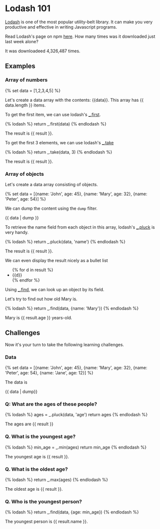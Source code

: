 # Lodash 101

[Lodash](https://lodash.com/docs) is one of the most popular utility-belt library.
It can make you very productive and effective in writing Javascript programs.

Read Lodash's page on npm [here](https://www.npmjs.com/package/lodash). How many times
was it downloaded just last week alone?

It was downloadeed 4,326,487 times.

## Examples

### Array of numbers

{% set data = [1,2,3,4,5] %}

Let's create a data array with the contents: {{data}}. This array has {{ data.length }} items.

To get the first item, we can use lodash's [_.first](https://lodash.com/docs#first).

{% lodash %}
return _.first(data)
{% endlodash %}

The result is {{ result }}.

To get the first 3 elements, we can use lodash's [_.take](https://lodash.com/docs#take)

{% lodash %}
return _.take(data, 3)
{% endlodash %}

The result is {{ result }}.

### Array of objects

Let's create a data array consisting of objects.

{% set data = [{name: 'John', age: 45}, {name: 'Mary', age: 32}, {name: 'Peter', age: 54}] %}

We can dump the content using the `dump` filter.

{{ data | dump }}

To retrieve the name field from each object in this array, lodash's
[_.pluck](https://lodash.com/docs#pluck) is very handy.

{% lodash %}
return _.pluck(data, 'name')
{% endlodash %}

The result is {{ result }}.

We can even display the result nicely as a bullet list

<ul>
{% for d in result %}
<li>
    {{d}}
</li>
{% endfor %}
</ul>

Using [_.find](https://lodash.com/docs#find), we can look up an object by its field.

Let's try to find out how old Mary is.

{% lodash %}
return _.find(data, {name: 'Mary'})
{% endlodash %}

Mary is {{ result.age }} years-old.

## Challenges

Now it's your turn to take the following learning challenges.

### Data

{% set data = [{name: 'John', age: 45}, {name: 'Mary', age: 32}, {name: 'Peter', age: 54}, {name: 'Jane', age: 12}] %}

The data is

{{ data | dump}}

### Q: What are the ages of these people?

{% lodash %}
ages = _.pluck(data, 'age')
return ages
{% endlodash %}

The ages are {{ result }}


### Q. What is the youngest age?

{% lodash %}
min_age = _.min(ages)
return min_age
{% endlodash %}

The youngest age is {{ result }}.

### Q. What is the oldest age?

{% lodash %}
return _.max(ages)
{% endlodash %}

The oldest age is {{ result }}.

### Q. Who is the youngest person?

{% lodash %}
return _.find(data, {age: min_age})
{% endlodash %}

The youngest person is {{ result.name }}.
